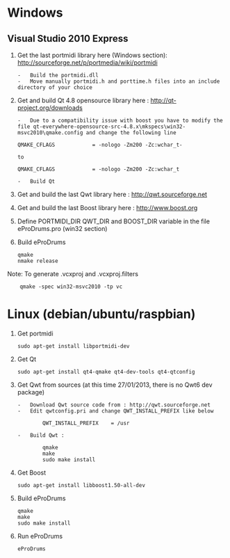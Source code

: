 Windows
=======

Visual Studio 2010 Express
--------------------------

1.	Get the last portmidi library here (Windows section): http://sourceforge.net/p/portmedia/wiki/portmidi
	
		-	Build the portmidi.dll
		-	Move manually portmidi.h and porttime.h files into an include directory of your choice

2.	Get and build Qt 4.8 opensource library here : http://qt-project.org/downloads

		-	Due to a compatibility issue with boost you have to modify the file qt-everywhere-opensource-src-4.8.x\mkspecs\win32-msvc2010\qmake.config and change the following line

		QMAKE_CFLAGS            = -nologo -Zm200 -Zc:wchar_t-

		to 

		QMAKE_CFLAGS            = -nologo -Zm200 -Zc:wchar_t

		-	Build Qt

3.	Get and build the last Qwt library here : http://qwt.sourceforge.net

4.	Get and build the last Boost library here : http://www.boost.org

5.	Define PORTMIDI\_DIR QWT\_DIR and BOOST\_DIR variable in the file eProDrums.pro (win32 section)

6.	Build eProDrums
	
		qmake
		nmake release

Note:	To generate .vcxproj and .vcxproj.filters

		qmake -spec win32-msvc2010 -tp vc

Linux (debian/ubuntu/raspbian)
==============================

1.	Get portmidi

		sudo apt-get install libportmidi-dev

2.	Get Qt

		sudo apt-get install qt4-qmake qt4-dev-tools qt4-qtconfig

3.	Get Qwt from sources (at this time 27/01/2013, there is no Qwt6 dev package)

		-	Download Qwt source code from : http://qwt.sourceforge.net
		-	Edit qwtconfig.pri and change QWT_INSTALL_PREFIX like below

    			QWT_INSTALL_PREFIX    = /usr

		-	Build Qwt :
			
				qmake
				make
				sudo make install

4.	Get Boost

		sudo apt-get install libboost1.50-all-dev

5.	Build eProDrums
	
		qmake
		make
		sudo make install

6.	Run eProDrums

		eProDrums
